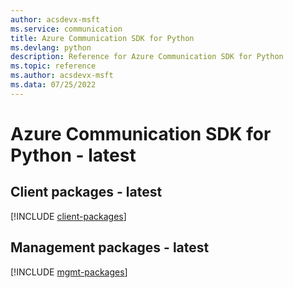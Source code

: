 ```yaml
---
author: acsdevx-msft
ms.service: communication
title: Azure Communication SDK for Python
ms.devlang: python
description: Reference for Azure Communication SDK for Python
ms.topic: reference
ms.author: acsdevx-msft
ms.data: 07/25/2022
---
```

# Azure Communication SDK for Python - latest

## Client packages - latest
[!INCLUDE [client-packages](communication-client-index.md)]
## Management packages - latest
[!INCLUDE [mgmt-packages](communication-mgmt-index.md)]